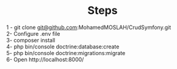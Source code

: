 
<h1 align="center">Steps </h1>

1 - git clone git@github.com:MohamedMOSLAH/CrudSymfony.git <br>
2- Configure .env file <br>
3- composer install <br>
4- php bin/console doctrine:database:create <br>
5- php bin/console doctrine:migrations:migrate <br>
6- Open http://localhost:8000/